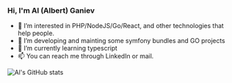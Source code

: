 ### Hi, I'm Al (Albert) Ganiev

- 👀 I’m interested in PHP/NodeJS/Go/React, and other technologies that help people.
- 🌱 I’m developing and mainting some symfony bundles and GO projects 
- 🤔 I’m currently learning typescript
- 📫 You can reach me through LinkedIn or mail.

![Al's GitHub stats](https://github-readme-stats.vercel.app/api?username=helios-ag&count_private=true&show_icons=true&theme=solarized-light)
